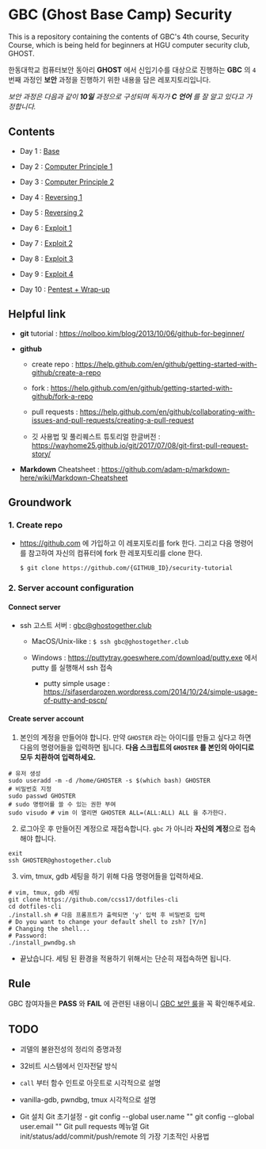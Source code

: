 # GBC (Ghost Base Camp) Security 

This is a repository containing the contents of GBC's 4th course, Security Course, which is being held for beginners at HGU computer security club, GHOST.

한동대학교 컴퓨터보안 동아리 **GHOST** 에서 신입기수를 대상으로 진행하는 **GBC** 의 `4` 번째 과정인 **보안** 과정을 진행하기 위한 내용을 담은 레포지토리입니다. 

*보안 과정은 다음과 같이 **10일** 과정으로 구성되며 독자가 **C 언어** 를 잘 알고 있다고 가정합니다.*

## Contents

- Day 1 : [Base](01-Base/readme.md)

- Day 2 : [Computer Principle 1](02-Computer1/readme.md)

- Day 3 : [Computer Principle 2](03-Computer2/readme.md)

- Day 4 : [Reversing 1](04-Reversing1/readme.md)

- Day 5 : [Reversing 2](05-Reversing2/readme.md)

- Day 6 : [Exploit 1](06-Exploit1/readme.md)

- Day 7 : [Exploit 2](07-Exploit2/readme.md)

- Day 8 : [Exploit 3](08-Exploit3/readme.md)

- Day 9 : [Exploit 4](09-Exploit4/readme.md)

- Day 10 : [Pentest + Wrap-up](10-Pentesting/readme.md)

## Helpful link

- **git** tutorial : https://nolboo.kim/blog/2013/10/06/github-for-beginner/

- **github** 

  - create repo : https://help.github.com/en/github/getting-started-with-github/create-a-repo

  - fork : https://help.github.com/en/github/getting-started-with-github/fork-a-repo

  - pull requests : https://help.github.com/en/github/collaborating-with-issues-and-pull-requests/creating-a-pull-request

  - 깃 사용법 및 풀리퀘스트 튜토리얼 한글버전 : https://wayhome25.github.io/git/2017/07/08/git-first-pull-request-story/

- **Markdown** Cheatsheet : https://github.com/adam-p/markdown-here/wiki/Markdown-Cheatsheet

## Groundwork

### 1. Create repo

- https://github.com 에 가입하고 이 레포지토리를 fork 한다. 그리고 다음 명령어를 참고하여 자신의 컴퓨터에 fork 한 레포지토리를 clone 한다. 

    ```shell
    $ git clone https://github.com/{GITHUB_ID}/security-tutorial
    ```

### 2. Server account configuration 

#### Connect server

- ssh 고스트 서버 : gbc@ghostogether.club

  - MacOS/Unix-like : `$ ssh gbc@ghostogether.club`
  
  - Windows : https://puttytray.goeswhere.com/download/putty.exe 에서 putty 를 실행해서 ssh 접속

    - putty simple usage : https://sifaserdarozen.wordpress.com/2014/10/24/simple-usage-of-putty-and-pscp/

#### Create server account

1. 본인의 계정을 만들어야 합니다. 만약 `GHOSTER` 라는 아이디를 만들고 싶다고 하면 다음의 명령어들을 입력하면 됩니다. __다음 스크립트의 `GHOSTER` 를 본인의 아이디로 모두 치환하여 입력하세요.__

  ```shell
  # 유저 생성 
  sudo useradd -m -d /home/GHOSTER -s $(which bash) GHOSTER
  # 비밀번호 지정 
  sudo passwd GHOSTER 
  # sudo 명령어를 쓸 수 있는 권한 부여 
  sudo visudo # vim 이 열리면 GHOSTER ALL=(ALL:ALL) ALL 을 추가한다. 
  ```

2. 로그아웃 후 만들어진 계정으로 재접속합니다. `gbc` 가 아니라 **자신의 계정**으로 접속해야 합니다. 

  ```shell
  exit
  ssh GHOSTER@ghostogether.club
  ```

3. vim, tmux, gdb 세팅을 하기 위해 다음 명령어들을 입력하세요. 

  ```shell
  # vim, tmux, gdb 세팅
  git clone https://github.com/ccss17/dotfiles-cli
  cd dotfiles-cli
  ./install.sh # 다음 프롬프트가 출력되면 'y' 입력 후 비밀번호 입력 
  # Do you want to change your default shell to zsh? [Y/n]
  # Changing the shell...
  # Password:
  ./install_pwndbg.sh
  ```

  - 끝났습니다. 세팅 된 환경을 적용하기 위해서는 단순히 재접속하면 됩니다.

## Rule

GBC 참여자들은 **PASS** 와 **FAIL** 에 관련된 내용이니 [GBC 보안 룰](RULE.md)을 꼭 확인해주세요. 

## TODO

- 괴델의 불완전성의 정리의 증명과정 

- 32비트 시스템에서 인자전달 방식 

- `call` 부터 함수 인트로 아웃트로 시각적으로 설명 

- vanilla-gdb, pwndbg, tmux 시각적으로 설명 

- Git 설치 Git 초기설정 - git config --global user.name "" git config --global user.email "" Git pull requests 메뉴얼 Git init/status/add/commit/push/remote 의 가장 기초적인 사용법 